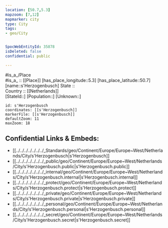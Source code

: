 ```yaml
---
location: [50.7,5.3] 
mapzoom: [7,12] 
mapmarker: city 
type: City
tags:
- geo/City


SpocWebEntityId: 35878
isDeleted: false
confidential: public

---
```

#is_a_/Place  
#is_a_ :: [[Place]] 
[has_place_longitude::5.3] 
[has_place_latitude::50.7] 
[name::s'Herzogenbusch] 
State ::  
Country :: [[Netherlands]]  
[StateId::] 
[Population::] 
[Unknown::] 


```leaflet
id: s'Herzogenbusch
coordinates: [[s'Herzogenbusch]] 
markerFile: [[s'Herzogenbusch]] 
defaultZoom: 11 
maxZoom: 18
```


## Confidential Links & Embeds: 
- [[../../../../../../../_Standards/geo/Continent/Europe/Europe~West/Netherlands/City/s'Herzogenbusch|s'Herzogenbusch]] 
- [[../../../../../../../_public/geo/Continent/Europe/Europe~West/Netherlands/City/s'Herzogenbusch.public|s'Herzogenbusch.public]] 
- [[../../../../../../../_internal/geo/Continent/Europe/Europe~West/Netherlands/City/s'Herzogenbusch.internal|s'Herzogenbusch.internal]] 
- [[../../../../../../../_protect/geo/Continent/Europe/Europe~West/Netherlands/City/s'Herzogenbusch.protect|s'Herzogenbusch.protect]] 
- [[../../../../../../../_private/geo/Continent/Europe/Europe~West/Netherlands/City/s'Herzogenbusch.private|s'Herzogenbusch.private]] 
- [[../../../../../../../_personal/geo/Continent/Europe/Europe~West/Netherlands/City/s'Herzogenbusch.personal|s'Herzogenbusch.personal]] 
- [[../../../../../../../_secret/geo/Continent/Europe/Europe~West/Netherlands/City/s'Herzogenbusch.secret|s'Herzogenbusch.secret]] 
